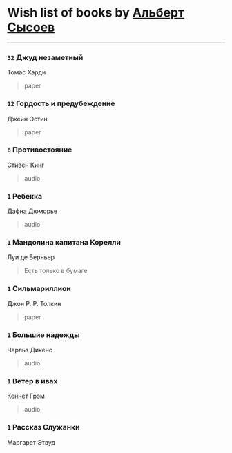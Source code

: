 # Wish list of books by [Альберт Сысоев](http://vk.com/id47446642)
---

### `32` Джуд незаметный
Томас Харди
> paper

### `12` Гордость и предубеждение
Джейн Остин
> paper

### `8` Противостояние
Стивен Кинг
> audio

### `1` Ребекка
Дафна Дюморье
> audio

### `1` Мандолина капитана Корелли
Луи де Берньер
> Есть только в бумаге

### `1` Сильмариллион
Джон Р. Р. Толкин
> paper

### `1` Большие надежды
Чарльз Дикенс
> audio

### `1` Ветер в ивах
Кеннет Грэм
> audio

### `1` Рассказ Служанки
Маргарет Этвуд

